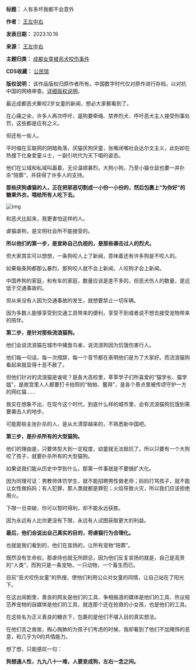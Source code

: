 

**标题：** 人有多坏我都不会意外  

**作者：** [王左中右](https://chinadigitaltimes.net/space/王左中右)  

**发表日期：** 2023.10.19  

**来源：** [王左中右](https://web.archive.org/web/https://mp.weixin.qq.com/s/gZoLa0gXTQntty-1Op6BYg)  

**主题归类：** [成都女童被恶犬咬伤事件](https://chinadigitaltimes.net/space/成都女童被恶犬咬伤事件)  

**CDS收藏：** [公民馆](https://chinadigitaltimes.net/space/%E5%85%AC%E6%B0%91%E9%A6%86)  

**版权说明：** 该作品版权归原作者所有。中国数字时代仅对原作进行存档，以对抗中国的网络审查。[详细版权说明](https://chinadigitaltimes.net/chinese/copyright)。


最近成都恶犬撕咬2岁女童的新闻，想必大家都看到了。


在心痛之余，许多人再次呼吁，遛狗要牵绳、禁养烈犬、呼吁恶犬主人接受刑事处罚，这些都是应有之义。


但还有一些人。


平时缩在互联网的阴暗角落，厌猫厌狗厌童，张嘴闭嘴社会达尔文主义，此刻却在热搜下化身爱童斗士，一副引吭代为天下唱的姿态。


他们在公域和私域叫嚣着，无论温顺暴烈，大狗小狗，乃至小猫仓鼠也要一并扑杀“陪葬”，并获得了许多人的支持。


**那些厌狗虐猫的人，正在把邪恶切割成一小份一小份的，然后包裹上“为你好”的糖果外衣，喂给所有人吃下去。** 


![img](https://chinadigitaltimes.net/chinese/files/2023/10/6403.jpg)


和恶犬比起来，我更害怕这样的人。


虐猫虐狗，是文明社会所不能接受的。


**所以他们的第一步，是宣称自己仇视的，是那些袭击过人的烈犬。**  


但大家其实可以想想，一条狗咬人上了新闻，意味着还有许多狗是不咬人的。


如果每条狗都那么暴烈，那狗咬人就不会上新闻，人咬狗才会上新闻。


中国养狗的家庭，和有车的家庭，数量应该是差不多的，但恶犬伤人的数量，是远低于交通事故的。 


但从来没有人因为交通事故的发生，就想要禁止一切车辆。


因为多数人能够享受到交通工具带来的便利，享受不到或者说不想去接受宠物带来的陪伴。


**第二步，是针对那些流浪猫狗。** 


他们会说流浪猫在城市中捕食鸟雀，说流浪狗因为饥饿伤害行人。


他们每一句话，每一次措辞，每一个音节都在表明他们是为了大家好。而流浪猫狗看起来就显得十恶不赦了。


但他们针对的流浪猫是谁呢？是各大高校里，莘莘学子们所喜爱的“猫学长、猫学姐”，是故宫里人人都要打卡拍照的“帕帕、鳌拜”，是各个景点里被传颂守护一方的网红猫……


我实在想象不出，在现今这个时代，到底什么样的城市里，会有流浪猫狗饥饿到需要袭击人的地步。 


可能那些主张扑杀的人，是从大清穿越来的，不熟悉新中国吧。


**第三步，是扑杀所有的大型猫狗。** 


他们的理由是，只要体型大到一定程度，幼童就无法抵抗了。所以只要有一个大狗咬了孩子，就要扑杀所有的大型猫狗。


如果说我们能从历史中学到什么，那第一件事就是不要搞扩大化。


因为同理可证：男教师体罚学生，就不能招聘男性做老师；妈妈打骂孩子，就不能让女性做妈妈；有人犯罪，那人类就都是罪犯；火焰导致火灾，所以我们应该拒绝用火。 


下限一旦突破，你可以暂时得利，却不能永远获胜。


因为永远有人比你更没有下限，永远有人试图获取更大的利益。


**最后，他们会说出自己真实的目的，将虐猫行为合理化。**  


也就是我们看到的，他们在宣扬的，让所有宠物“陪葬”。


既然没有生命权，那虐待也就无所顾忌，因为他们反复宣扬的就是，自己是高贵的“人类”，而狗只是一条宠物，一只动物，一个畜生而已。


目前“恶犬咬伤女童”的热搜，使他们利用公众对女童的同情，让自己站在了阳光下。


在这出闹剧里，善良的网友是他们的工具、争相报道的媒体是他们的工具、热议规范养宠物的自媒体是他们的工具，就连那个还在抢救的小女孩，也是他们的工具。


在这些名为正义善良的糖衣下，包裹的是他们不堪入目的真实想法。


在他们言之凿凿，掏心掏肺的为孩子们考虑的时候，我却看到了他们不加掩饰的恶意，和几乎为0的共情能力。


想了想，只能感叹一句：


**狗想通人性，九九八十一难，人要变成狗，左右一念之间。** 

